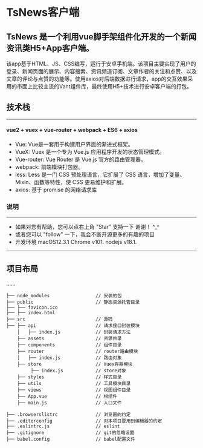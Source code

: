 # TsNews客户端
**TsNews** 是一个利用vue脚手架组件化开发的一个新闻资讯类H5+App客户端。
------------------------
该app基于HTML、JS、CSS编写，运行于安卓手机端。该项目主要实现了用户的登录、新闻页面的展示、内容搜索、资讯频道订阅、文章作者的关注和点赞、以及文章的评论与点赞的功能等。使用axios对后端数据进行请求，app的交互效果采用的市面上比较主流的Vant组件库，最终使用H5+技术进行安卓客户端的打包。
## 技术栈
------------------------
#### vue2 + vuex + vue-router + webpack + ES6 + axios
- Vue:  Vue是一套用于构建用户界面的渐进式框架。
- VueX:  Vuex 是一个专为 Vue.js 应用程序开发的状态管理模式。
- Vue-router:  Vue Router 是 Vue.js 官方的路由管理器。
- webpack:  前端模块打包器。
- less:  Less 是一门 CSS 预处理语言，它扩展了 CSS 语言，增加了变量、Mixin、函数等特性，使 CSS 更易维护和扩展。
- axios: 基于 promise 的网络请求库
### 说明
------------------------
- 如果对您有帮助，您可以点右上角 "Star" 支持一下 谢谢！ ^_^
- 或者您可以 "follow" 一下，我会不断开源更多的有趣的项目
- 开发环境 macOS12.3.1 Chrome v101. nodejs v18.1.
------------------------
## 项目布局

……
```
├── node_modules                 // 安装的包
├── public                       // 静态资源托管目录
├── ├── favicon.ico  
├── ├── index.html                            
├── src                          // 源码
├── ├── api                      // 请求接口封装模块
    │   ├── index.js             // 封装请求方法
    ├── assets                   // 资源目录
    ├── components               // 组件目录
    ├── router                   // router路由模块
    │   ├── index.js             // 路由对象
    ├── store                    // Vuex容器模块
         ├── index.js            // store对象
    ├── styles                   // 样式目录
    ├── utils                    // 工具模块目录
    ├── views                    // 视图组件目录
    ├── App.vue                  // 根组件
    ├── main.js                  // 入口文件

├── .browserslistrc              // 浏览器的约定
├── .editorconfig                // 对本项目要用到编辑器的约定
├── .eslintrc.js                 // eslint
├── .gitignore                   // git的忽略设置
├── babel.config                 // babel配置文件
```